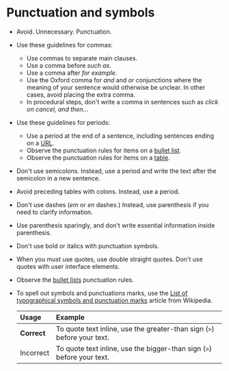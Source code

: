 # Punctuation and symbols

- Avoid. Unnecessary. Punctuation.
- Use these guidelines for commas:
    - Use commas to separate main clauses.
    - Use a comma before *such as*.
    - Use a comma after *for example*.
    - Use the Oxford comma for *and* and *or* conjunctions where the meaning of your sentence would otherwise be unclear. In other cases, avoid placing the extra comma.
    - In procedural steps, don't write a comma in sentences such as *click on cancel, and then...*
- Use these guidelines for periods:
    - Use a period at the end of a sentence, including sentences ending on a [URL](./links.mdx).
    - Observe the punctuation rules for items on a [bullet list](./bullet-lists.mdx).
    - Observe the punctuation rules for items on a [table](./tables.mdx).
- Don't use semicolons. Instead, use a period and write the text after the semicolon in a new sentence.
- Avoid preceding tables with colons. Instead, use a period.
- Don't use dashes (_em_ or _en_ dashes.) Instead, use parenthesis if you need to clarify information.
- Use parenthesis sparingly, and don't write essential information inside parenthesis.
- Don't use bold or italics with punctuation symbols.
- When you must use quotes, use double straight quotes. Don't use quotes with user interface elements.
- Observe the [bullet lists](./06-bullet-lists.md) punctuation rules.
- To spell out symbols and punctuations marks, use the [List of typographical symbols and punctuation marks](https://en.wikipedia.org/wiki/List_of_typographical_symbols_and_punctuation_marks) article from Wikipedia.

    | Usage       | Example                                                       |
    |:------------|:--------------------------------------------------------------|
    | **Correct** | To quote text inline, use the greater-than sign (`>`) before your text.  |
    | Incorrect   | To quote text inline, use the bigger-than sign (`>`) before your text.  |
